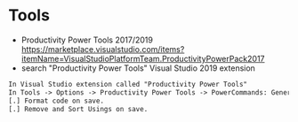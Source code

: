 # Tools

- Productivity Power Tools 2017/2019
<https://marketplace.visualstudio.com/items?itemName=VisualStudioPlatformTeam.ProductivityPowerPack2017>
- search  "Productivity Power Tools" Visual Studio 2019 extension

```html
In Visual Studio extension called "Productivity Power Tools" 
In Tools -> Options -> Productivity Power Tools -> PowerCommands: General
[.] Format code on save.
[.] Remove and Sort Usings on save.
```
